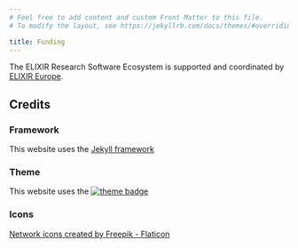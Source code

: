 ```yaml
---
# Feel free to add content and custom Front Matter to this file.
# To modify the layout, see https://jekyllrb.com/docs/themes/#overriding-theme-defaults

title: Funding
---
```


The ELIXIR Research Software Ecosystem is supported and coordinated by [ELIXIR Europe](https://elixir-europe.org/).

## Credits

### Framework

This website uses the [Jekyll framework](https://jekyllrb.com)

### Theme

This website uses the [![theme badge](https://img.shields.io/badge/ELIXIR%20toolkit%20theme-jekyll-blue?color=0d6efd)](https://github.com/ELIXIR-Belgium/elixir-toolkit-theme)

### Icons
<a href="https://www.flaticon.com/free-icons/network" title="network icons">Network icons created by Freepik - Flaticon</a>
